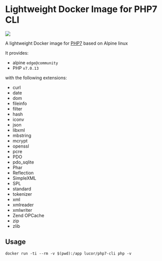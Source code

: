 # Lightweight Docker Image for PHP7 CLI

[![](https://images.microbadger.com/badges/image/lucor/php7-cli.svg)](http://microbadger.com/images/lucor/php7-cli "Get your own image badge on microbadger.com")

A lightweight Docker image for [PHP7](https://php.net/) based on Alpine linux

It provides:

- alpine `edge@community`
- PHP `v7.0.13`

with the following extensions:

- curl
- date
- dom
- fileinfo
- filter
- hash
- iconv
- json
- libxml
- mbstring
- mcrypt
- openssl
- pcre
- PDO
- pdo_sqlite
- Phar
- Reflection
- SimpleXML
- SPL
- standard
- tokenizer
- xml
- xmlreader
- xmlwriter
- Zend OPCache
- zip
- zlib

## Usage

    docker run -ti --rm -v $(pwd):/app lucor/php7-cli php -v
